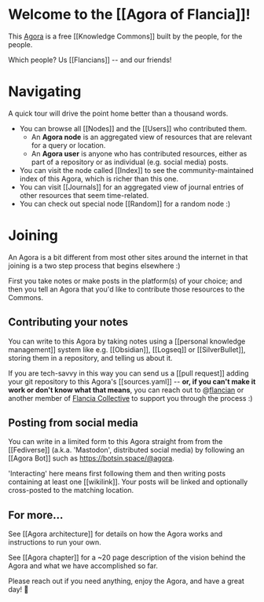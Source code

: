# Welcome to the [[Agora of Flancia]]!

This [Agora](https://flancia.org/agora) is a free [[Knowledge Commons]] built by the people, for the people.

Which people? Us [[Flancians]] -- and our friends!

# Navigating

A quick tour will drive the point home better than a thousand words.

- You can browse all [[Nodes]] and the [[Users]] who contributed them.
  - An <strong>Agora node</strong> is an aggregated view of resources that are relevant for a query or location. 
  - An <strong>Agora user</strong> is anyone who has contributed resources, either as part of a repository or as individual (e.g. social media) posts.
- You can visit the node called [[Index]] to see the community-maintained index of this Agora, which is richer than this one.
- You can visit [[Journals]] for an aggregated view of journal entries of other resources that seem time-related.
- You can check out special node [[Random]] for a random node :)

# Joining

An Agora is a bit different from most other sites around the internet in that joining is a two step process that begins elsewhere :) 

First you take notes or make posts in the platform(s) of your choice; and then you tell an Agora that you'd like to contribute those resources to the Commons.

## Contributing your notes

You can write to this Agora by taking notes using a [[personal knowledge management]] system like e.g. [[Obsidian]], [[Logseq]] or [[SilverBullet]], storing them in a repository, and telling us about it.

If you are tech-savvy in this way you can send us a [[pull request]] adding your git repository to this Agora's [[sources.yaml]] -- <strong>or, if you can't make it work or don't know what that means</strong>, you can reach out to @[flancian](https://anagora.org/flancian) or another member of [Flancia Collective](https://anagora.org/flancia-collective) to support you through the process :)

## Posting from social media

You can write in a limited form to this Agora straight from from the [[Fediverse]] (a.k.a. 'Mastodon', distributed social media) by following an [[Agora Bot]] such as <https://botsin.space/@agora>.

'Interacting' here means first following them and then writing posts containing at least one [[wikilink]]. Your posts will be linked and optionally cross-posted to the matching location.

## For more…

See [[Agora architecture]] for details on how the Agora works and instructions to run your own.

See [[Agora chapter]] for a ~20 page description of the vision behind the Agora and what we have accomplished so far.

Please reach out if you need anything, enjoy the Agora, and have a great day! 🍮
